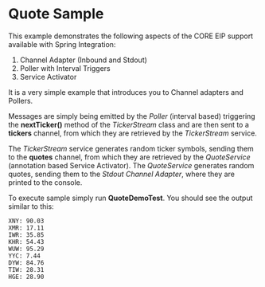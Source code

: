 Quote Sample
============

This example demonstrates the following aspects of the CORE EIP support available with Spring Integration:

1. Channel Adapter (Inbound and Stdout)
2. Poller with Interval Triggers
3. Service Activator

It is a very simple example that introduces you to Channel adapters and Pollers.

Messages are simply being emitted by the *Poller* (interval based) triggering the **nextTicker()** method of the *TickerStream* class and are then sent to a **tickers** channel, from which they are retrieved by the *TickerStream* service.

The *TickerStream* service generates random ticker symbols, sending them to the **quotes** channel, from which they are retrieved by the *QuoteService* (annotation based Service Activator). The *QuoteService* generates random quotes, sending them to the *Stdout Channel Adapter*, where they are printed to the console.

To execute sample simply run **QuoteDemoTest**. You should see the output similar to this:

	XNY: 90.03
	XMR: 17.11
	IWR: 35.85
	KHR: 54.43
	WUW: 95.29
	YYC: 7.44
	DYW: 84.76
	TIW: 28.31
	HGE: 28.90


